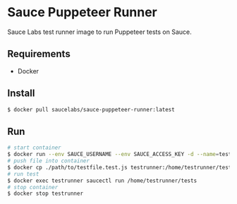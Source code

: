 Sauce Puppeteer Runner
======================

Sauce Labs test runner image to run Puppeteer tests on Sauce.

## Requirements

- Docker

## Install

```sh
$ docker pull saucelabs/sauce-puppeteer-runner:latest
```

## Run

```sh
# start container
$ docker run --env SAUCE_USERNAME --env SAUCE_ACCESS_KEY -d --name=testrunner saucelabs/sauce-puppeteer-runner:latest
# push file into container
$ docker cp ./path/to/testfile.test.js testrunner:/home/testrunner/tests
# run test
$ docker exec testrunner saucectl run /home/testrunner/tests
# stop container
$ docker stop testrunner
```
